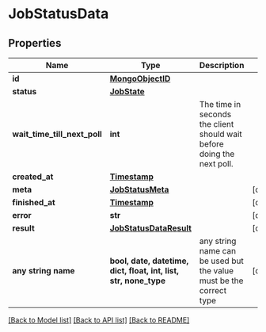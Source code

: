 # JobStatusData


## Properties
Name | Type | Description | Notes
------------ | ------------- | ------------- | -------------
**id** | [**MongoObjectID**](MongoObjectID.md) |  | 
**status** | [**JobState**](JobState.md) |  | 
**wait_time_till_next_poll** | **int** | The time in seconds the client should wait before doing the next poll. | 
**created_at** | [**Timestamp**](Timestamp.md) |  | 
**meta** | [**JobStatusMeta**](JobStatusMeta.md) |  | [optional] 
**finished_at** | [**Timestamp**](Timestamp.md) |  | [optional] 
**error** | **str** |  | [optional] 
**result** | [**JobStatusDataResult**](JobStatusDataResult.md) |  | [optional] 
**any string name** | **bool, date, datetime, dict, float, int, list, str, none_type** | any string name can be used but the value must be the correct type | [optional]

[[Back to Model list]](../README.md#documentation-for-models) [[Back to API list]](../README.md#documentation-for-api-endpoints) [[Back to README]](../README.md)


